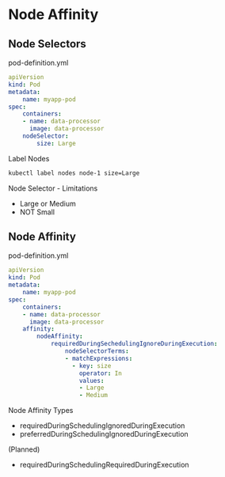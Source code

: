 # Node Affinity

## Node Selectors

pod-definition.yml

```yml
apiVersion
kind: Pod
metadata:
    name: myapp-pod
spec:
    containers:
    - name: data-processor
      image: data-processor
    nodeSelector:
        size: Large
```

Label Nodes

```bash
kubectl label nodes node-1 size=Large
```

Node Selector - Limitations

* Large or Medium
* NOT Small

## Node Affinity

pod-definition.yml

```yml
apiVersion
kind: Pod
metadata:
    name: myapp-pod
spec:
    containers:
    - name: data-processor
      image: data-processor
    affinity:
        nodeAffinity:
            requiredDuringSechedulingIgnoreDuringExecution:
                nodeSelectorTerms:
                - matchExpressions:
                  - key: size
                    operator: In
                    values:
                    - Large
                    - Medium
```

Node Affinity Types

* requiredDuringSchedulingIgnoredDuringExecution
* preferredDuringSchedulingIgnoredDuringExecution

(Planned)

* requiredDuringSchedulingRequiredDuringExecution